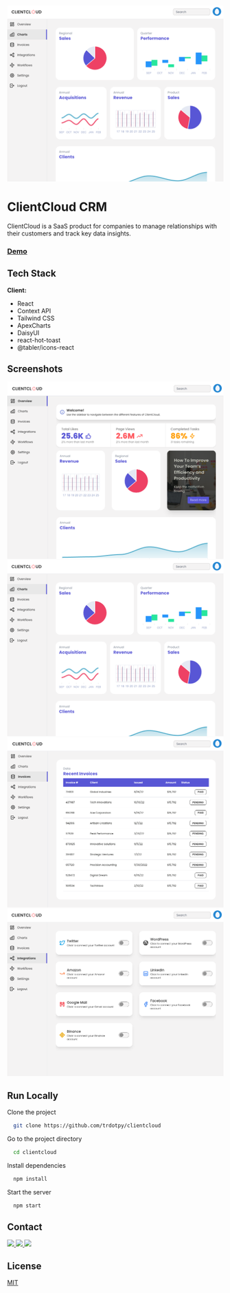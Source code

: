 ![Logo](./assets/charts.png)

# ClientCloud CRM

ClientCloud is a SaaS product for companies to manage relationships with their customers and track key data insights.

### <a href="https://clientcloud.vercel.app/">Demo</a>

## Tech Stack

**Client:**

- React
- Context API
- Tailwind CSS
- ApexCharts
- DaisyUI
- react-hot-toast
- @tabler/icons-react

## Screenshots

![Logo](./assets/dashboard.png)
![Logo](./assets/charts.png)
![Logo](./assets/invoicing.png)
![Logo](./assets/integrations.png)

## Run Locally

Clone the project

```bash
  git clone https://github.com/trdotpy/clientcloud
```

Go to the project directory

```bash
  cd clientcloud
```

Install dependencies

```bash
  npm install
```

Start the server

```bash
  npm start
```

## Contact

<a href="https://trdotpy.dev/">
  <img src='https://img.shields.io/badge/Portfolio-000000?style=for-the-badge&logo=About.me&logoColor=white'>
</a>
<a href="https://www.linkedin.com/in/trdotpy/">
  <img src='https://img.shields.io/badge/LinkedIn-0077B5?style=for-the-badge&logo=linkedin&logoColor=white'>
</a>
<a href="mailto:tanvi.rahman@outlook.com">
  <img src='https://img.shields.io/badge/Outlook-0078D4?style=for-the-badge&logo=microsoft-outlook&logoColor=white'>
</a>
</div>

## License

[MIT](https://choosealicense.com/licenses/mit/)
